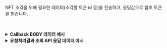 NFT 소각을 위해 필요한 데이터(소각할 토큰 id 등)을 전송하고, 응답값으로 참조 토큰을 받습니다.
<p><br/></p>

<details>
  <summary><b>Callback BODY 데이터 예시</b></summary>

  ```plaintext
  {
      “request_id”: “21c6c1c4-ca95-4144-9bc3-0d44456d3243”,
      “status”: “SUCCESS”,
      “reason”: “”,
      “results”: {
            “transaction_hash”: “0xbd0c8192a39a70525e4b243f67d31c9656bb…”
      }
  }
  ```
</details>

<details>
  <summary><b>요청처리결과 조회 API 응답 데이터 예시</b></summary>

  ```plaintext
  {
      “code”: “20000”,
      “message”: “SUCCESS”,
      “request_id”: “21c6c1c4-ca95-4144-9bc3-0d44456d3243”,
      “results”: {
            “transaction_hash”: “0xbd0c8192a39a70525e4b243f67d31c9656bb…”,
            “requested_at”: “2024-04-19T02:16:44.53415005Z”,
            “finished_at”: “2024-04-19T02:16:44.53415005Z”
      }
  }
  ```
</details>
